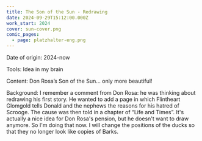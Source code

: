 ```yaml
---
title: The Son of the Sun - Redrawing
date: 2024-09-29T15:12:00.000Z
work_start: 2024
cover: sun-cover.png
comic_pages:
  - page: platzhalter-eng.png
---
```



Date of origin: 2024-now

Tools: Idea in my brain

Content: Don Rosa’s Son of the Sun… only more beautiful!

Background: I remember a comment from Don Rosa: he was thinking about redrawing his first story. He wanted to add a page in which Flintheart Glomgold tells Donald and the nephews the reasons for his hatred of Scrooge. The cause was then told in a chapter of “Life and Times”. It's actually a nice idea for Don Rosa's pension, but he doesn't want to draw anymore. So I'm doing that now. I will change the positions of the ducks so that they no longer look like copies of Barks.
